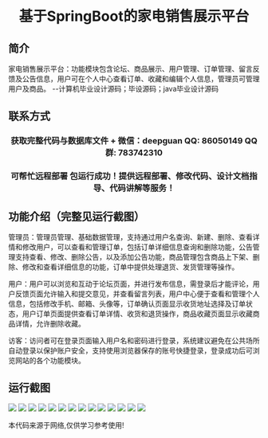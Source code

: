 <p><h1 align="center">基于SpringBoot的家电销售展示平台</h1></p>

## 简介
家电销售展示平台：功能模块包含论坛、商品展示、用户管理、订单管理、留言反馈及公告信息，用户可在个人中心查看订单、收藏和编辑个人信息，管理员可管理用户及商品。    --计算机毕业设计源码；毕设源码；java毕业设计源码


## 联系方式
<p><h3 align="center">获取完整代码与数据库文件 + 微信：deepguan QQ: 86050149 QQ群: 783742310</h3></p>
<p><h3 align="center">可帮忙远程部署 包运行成功！提供远程部署、修改代码、设计文档指导、代码讲解等服务！</h3></p>

## 功能介绍（完整见运行截图）
管理员：管理员管理、基础数据管理，支持通过用户名查询、新建、删除、查看详情和修改用户，可以查看和管理订单，包括订单详细信息查询和删除功能，公告管理支持查看、修改、删除公告，以及添加公告功能，商品管理包含商品上下架、删除、修改和查看详细信息的功能，订单中提供处理退货、发货管理等操作。

用户：用户可以浏览和互动于论坛页面，并进行发布信息，需登录后才能评论，用户反馈页面允许输入和提交意见，并查看留言列表，用户中心便于查看和管理个人信息，包括修改手机、邮箱、头像等，订单确认页面显示收货地址选择及订单状态，用户订单页面提供查看订单详情、收货和退货操作，商品收藏页面显示收藏商品详情，允许删除收藏。

访客：访问者可在登录页面输入用户名和密码进行登录，系统建议避免在公共场所自动登录以保护账户安全，支持使用浏览器保存的账号快捷登录，登录成功后可浏览网站的各个功能模块。


## 运行截图
![](img/001.jpg)
![](img/002.jpg)
![](img/003.jpg)
![](img/004.jpg)
![](img/005.jpg)
![](img/006.jpg)
![](img/007.jpg)
![](img/008.jpg)
![](img/009.jpg)
![](img/010.jpg)
![](img/011.jpg)
![](img/012.jpg)
![](img/013.jpg)
![](img/014.jpg)

<p>本代码来源于网络,仅供学习参考使用!</p>
